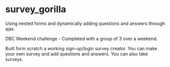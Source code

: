 survey_gorilla
==============

Using nested forms and dynamically adding questions and answers through ajax.

DBC Weekend challenge - Completed with a group of 3 over a weekend. 

Built form scratch a working sign-up/login survey creator. You can make your own survey and add questions and answers. You can also take surveys. 
